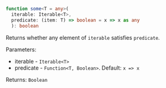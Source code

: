 ```typescript
function some<T = any>(
  iterable: Iterable<T>,
  predicate: (item: T) => boolean = x => x as any
  ): boolean
```

Returns whether any element of `iterable` satisfies `predicate`.

Parameters:
* iterable - `Iterable<T>`
* predicate - `Function<T, Boolean>`. Default: `x => x`

Returns: `Boolean`
